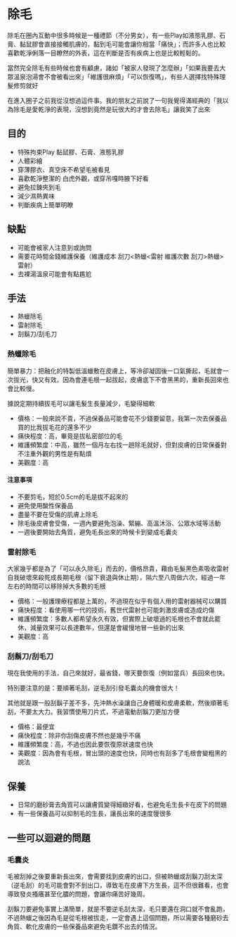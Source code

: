 除毛
=====

除毛在圈內互動中很多時候是一種禮節（不分男女），有一些Play如液態乳膠、石膏、黏鼠膠會直接接觸肌膚的，黏到毛可能會讓你相當「痛快」；而許多人也比較喜歡乾淨俐落一目瞭然的外表，這在判斷是否有疾病上也是比較輕鬆的。

當然完全除毛有些時候也會有顧慮，諸如「被家人發現了怎麼辦」「如果我要去大眾溫泉泡湯會不會被看出來」「維護很麻煩」「可以恢復嗎」，有些人選擇找特殊理髮修剪就好

在進入圈子之前我從沒想過這件事。我的朋友之前說了一句我覺得滿經典的「我以為除毛是愛乾淨的表現，沒想到竟然是玩很大的才會去除毛」讓我笑了出來

## 目的
- 特殊拘束Play 黏鼠膠、石膏、液態乳膠
- 人體彩繪
- 穿薄膠衣、真空床不希望毛被看見
- 喜歡乾淨整潔的 白虎外觀，或穿吊嘎時腋下好看
- 避免拉鍊夾到毛
- 減少濕熱異味
- 判斷疾病上簡單明瞭


## 缺點
- 可能會被家人注意到或詢問
- 需要花時間金錢維護保養（維護成本 刮刀<熱蠟<雷射  維護次數 刮刀>熱蠟>雷射）
- 去裸湯溫泉可能會有點尷尬


## 手法
- 熱蠟除毛
- 雷射除毛
- 刮鬍刀/刮毛刀


### 熱蠟除毛
簡單暴力：把融化的特製低溫蠟敷在皮膚上，等冷卻凝固後一口氣撕起，毛就會一次拔光，快又有效。因為會連毛根一起拔起，皮膚底下不會黑黑的，重新長回來也會比較慢。

據說定期持續拔毛可以讓毛髮生長量減少，毛變得細軟

- 價格：一般來說不貴，不過保養品可能會花不少錢要留意，我第一次去保養品買的比我拔毛花的還多不少
- 痛快程度：高，畢竟是拔私密部位的毛
- 維護頻繁度：中高，雖然一個月左右找一趟除毛就好，但對皮膚的日常保養對不注重外觀的男性是有點煩
- 美觀度：高

#### 注意事項

- 不要剪毛，短於0.5cm的毛是拔不起來的
- 避免使用酸性保養品
- 盡量不要在受傷的肌膚上除毛
- 除毛後皮膚會受傷，一週內要避免泡澡、緊繃、高溫沐浴、公眾水域等活動
- 一週後要開始去角質，避免毛長出來的時候卡到變成毛囊炎


### 雷射除毛
大家幾乎都是為了「可以永久除毛」而去的，價格昂貴，藉由毛髮黑色素吸收雷射自我破壞來殺死成長期毛根（留下衰退與休止期），隔六至八周做六次，經過一年左右的時間可以移除掉大多數的毛根

- 價格：一般護理療程都是上萬的，不過現在似乎有個人用的雷射器械可以購買
- 痛快程度：看使用哪一代的技術，舊世代雷射也可能刺激皮膚或造成灼傷
- 維護頻繁度：多數人都希望永久有效，但實際上破壞過的毛根也不會就此罷休，減量效果可以長達數年，但還是會緩慢地冒一些新的出來
- 美觀度：高


### 刮鬍刀/刮毛刀
現在我使用的手法，自己來就好，最省錢，哪天要恢復（例如當兵）長回來也快。

特別要注意的是：要順著毛刮，逆毛刮引發毛囊炎的機會很大！

其他就是跟一般刮鬍子差不多，先沖熱水澡讓自己身體暖和皮膚柔軟，然後順著毛刮，不要太大力。我習慣使用刀片式，不過電動刮鬍刀更加方便

- 價格：最便宜
- 痛快程度：除非你刮傷皮膚不然也是幾乎不痛
- 維護頻繁度：高，不過也因此要恢復原狀速度也快
- 美觀度：因為會有毛根，冒出頭的速度也快，同時也有刮多了毛根會變粗黑的說法

## 保養
- 日常的磨砂膏去角質可以讓膚質變得細緻好看，也避免毛生長卡在皮下的問題
- 有一些保養品可以抑制毛的生長，讓長出來的速度慢很多


## 一些可以迴避的問題
### 毛囊炎
毛被刮掉之後要重新長出來，會需要找到皮膚的出口，但被熱蠟或刮鬍刀刮太深（逆毛刮）的毛可能會對不到出口，導致毛在皮膚下方生長，這不但很難看，也會導致發炎搔癢甚至化膿的問題，會讓你痛苦好幾周。

刮鬍刀要避免事實上滿簡單，就是不要逆毛刮太深，毛只要還在洞口就不會亂跑，不過熱蠟之後因為毛是從毛根被拔走，一定會遇上這個問題，所以需要各種磨砂去角質、軟化皮膚的一些保養品來避免毛鑽不出去的情況。
